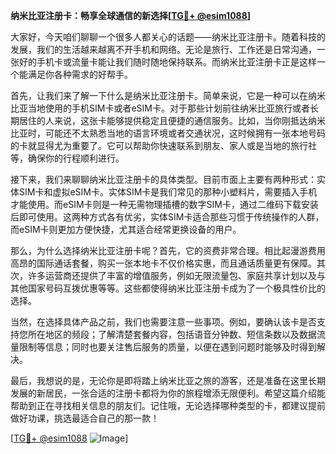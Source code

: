 **纳米比亚注册卡：畅享全球通信的新选择[[TG💪+ @esim1088](https://t.me/s/esim1088)]**

大家好，今天咱们聊聊一个很多人都关心的话题——纳米比亚注册卡。随着科技的发展，我们的生活越来越离不开手机和网络。无论是旅行、工作还是日常沟通，一张好的手机卡或流量卡能让我们随时随地保持联系。而纳米比亚注册卡正是这样一个能满足你各种需求的好帮手。

首先，让我们来了解一下什么是纳米比亚注册卡。简单来说，它是一种可以在纳米比亚当地使用的手机SIM卡或者eSIM卡。对于那些计划前往纳米比亚旅行或者长期居住的人来说，这张卡能够提供稳定且便捷的通信服务。比如，当你刚抵达纳米比亚时，可能还不太熟悉当地的语言环境或者交通状况，这时候拥有一张本地号码的卡就显得尤为重要了。它可以帮助你快速联系到朋友、家人或是当地的旅行社等，确保你的行程顺利进行。

接下来，我们来聊聊纳米比亚注册卡的具体类型。目前市面上主要有两种形式：实体SIM卡和虚拟eSIM卡。实体SIM卡是我们常见的那种小塑料片，需要插入手机才能使用。而eSIM卡则是一种无需物理插槽的数字SIM卡，通过二维码下载安装后即可使用。这两种方式各有优劣，实体SIM卡适合那些习惯于传统操作的人群，而eSIM卡则更加方便快捷，尤其适合经常更换设备的用户。

那么，为什么选择纳米比亚注册卡呢？首先，它的资费非常合理。相比起漫游费用高昂的国际通话套餐，购买一张本地卡不仅价格实惠，而且通话质量更有保障。其次，许多运营商还提供了丰富的增值服务，例如无限流量包、家庭共享计划以及与其他国家号码互拨优惠等等。这些都使得纳米比亚注册卡成为了一个极具性价比的选择。

当然，在选择具体产品之前，我们也需要注意一些事项。例如，要确认该卡是否支持您所在地区的频段；了解清楚套餐内容，包括语音分钟数、短信条数以及数据流量限制等信息；同时也要关注售后服务的质量，以便在遇到问题时能够及时得到解决。

最后，我想说的是，无论你是即将踏上纳米比亚之旅的游客，还是准备在这里长期发展的新居民，一张合适的注册卡都将为你的旅程增添无限便利。希望这篇介绍能帮助到正在寻找相关信息的朋友们。记住哦，无论选择哪种类型的卡，都建议提前做好功课，挑选最适合自己的那一款！

[[TG💪+ @esim1088](https://t.me/s/esim1088) ![Image](https://i.postimg.cc/4NQfJmqS/Snipaste-2025-05-13-00-14-12.png)]